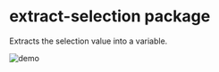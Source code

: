# extract-selection package

Extracts the selection value into a variable.

![demo](https://raw.githubusercontent.com/dbazile/extract-selection/master/demo.gif)

